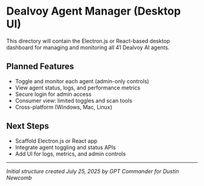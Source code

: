 # Dealvoy Agent Manager (Desktop UI)

This directory will contain the Electron.js or React-based desktop dashboard for managing and monitoring all 41 Dealvoy AI agents.

## Planned Features
- Toggle and monitor each agent (admin-only controls)
- View agent status, logs, and performance metrics
- Secure login for admin access
- Consumer view: limited toggles and scan tools
- Cross-platform (Windows, Mac, Linux)

## Next Steps
- Scaffold Electron.js or React app
- Integrate agent toggling and status APIs
- Add UI for logs, metrics, and admin controls

---

*Initial structure created July 25, 2025 by GPT Commander for Dustin Newcomb*
